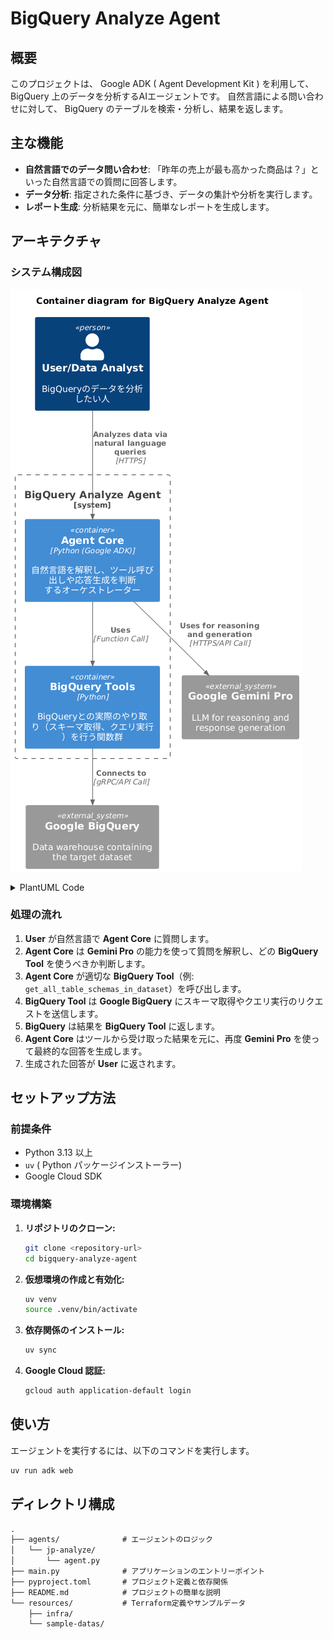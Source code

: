# BigQuery Analyze Agent

## 概要

このプロジェクトは、 Google ADK ( Agent Development Kit ) を利用して、 BigQuery 上のデータを分析するAIエージェントです。
自然言語による問い合わせに対して、 BigQuery のテーブルを検索・分析し、結果を返します。

## 主な機能

- **自然言語でのデータ問い合わせ**: 「昨年の売上が最も高かった商品は？」といった自然言語での質問に回答します。
- **データ分析**: 指定された条件に基づき、データの集計や分析を実行します。
- **レポート生成**: 分析結果を元に、簡単なレポートを生成します。

## アーキテクチャ

### システム構成図

![image](./images/architecture.png)

<details>
<summary>PlantUML Code</summary>

```plantuml
@startuml C4_BigQuery_Agent_Architecture
!include https://raw.githubusercontent.com/plantuml-stdlib/C4-PlantUML/master/C4_Container.puml

title Container diagram for BigQuery Analyze Agent

Person(user, "User/Data Analyst", "BigQueryのデータを分析したい人")

System_Ext(gemini, "Google Gemini Pro", "LLM for reasoning and response generation")
System_Ext(bigquery, "Google BigQuery", "Data warehouse containing the target dataset")

System_Boundary(agent_system, "BigQuery Analyze Agent") {
    Container(agent_core, "Agent Core", "Python (Google ADK)", "自然言語を解釈し、ツール呼び出しや応答生成を判断するオーケストレーター")
    Container(bq_tools, "BigQuery Tools", "Python", "BigQueryとの実際のやり取り（スキーマ取得、クエリ実行）を行う関数群")
}

Rel(user, agent_core, "Analyzes data via natural language queries", "HTTPS")
Rel(agent_core, gemini, "Uses for reasoning and generation", "HTTPS/API Call")
Rel(agent_core, bq_tools, "Uses", "Function Call")
Rel(bq_tools, bigquery, "Connects to", "gRPC/API Call")

@enduml
```

</details>

### 処理の流れ

1. **User** が自然言語で **Agent Core** に質問します。
1. **Agent Core** は **Gemini Pro** の能力を使って質問を解釈し、どの **BigQuery Tool** を使うべきか判断します。
1. **Agent Core** が適切な **BigQuery Tool**（例: `get_all_table_schemas_in_dataset`）を呼び出します。
1. **BigQuery Tool** は **Google BigQuery** にスキーマ取得やクエリ実行のリクエストを送信します。
1. **BigQuery** は結果を **BigQuery Tool** に返します。
1. **Agent Core** はツールから受け取った結果を元に、再度 **Gemini Pro** を使って最終的な回答を生成します。
1. 生成された回答が **User** に返されます。

## セットアップ方法

### 前提条件

- Python 3.13 以上
- `uv` ( Python パッケージインストーラー)
- Google Cloud SDK

### 環境構築

1.  **リポジトリのクローン:**

    ```bash
    git clone <repository-url>
    cd bigquery-analyze-agent
    ```

2.  **仮想環境の作成と有効化:**

    ```bash
    uv venv
    source .venv/bin/activate
    ```

3.  **依存関係のインストール:**

    ```bash
    uv sync
    ```

4.  **Google Cloud 認証:**

    ```bash
    gcloud auth application-default login
    ```

## 使い方

エージェントを実行するには、以下のコマンドを実行します。

```bash
uv run adk web
```

## ディレクトリ構成

```txt
.
├── agents/              # エージェントのロジック
│   └── jp-analyze/
│       └── agent.py
├── main.py              # アプリケーションのエントリーポイント
├── pyproject.toml       # プロジェクト定義と依存関係
├── README.md            # プロジェクトの簡単な説明
└── resources/           # Terraform定義やサンプルデータ
    ├── infra/
    └── sample-datas/
```